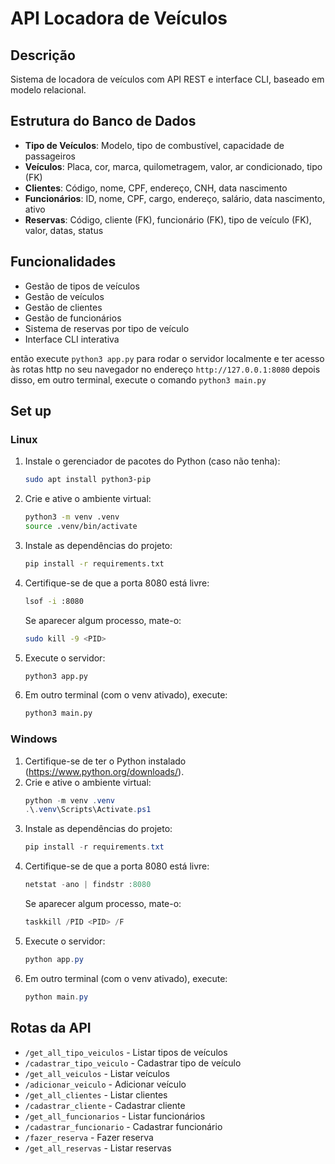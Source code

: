 # API Locadora de Veículos

## Descrição
Sistema de locadora de veículos com API REST e interface CLI, baseado em modelo relacional.

## Estrutura do Banco de Dados
- **Tipo de Veículos**: Modelo, tipo de combustível, capacidade de passageiros
- **Veículos**: Placa, cor, marca, quilometragem, valor, ar condicionado, tipo (FK)
- **Clientes**: Código, nome, CPF, endereço, CNH, data nascimento
- **Funcionários**: ID, nome, CPF, cargo, endereço, salário, data nascimento, ativo
- **Reservas**: Código, cliente (FK), funcionário (FK), tipo de veículo (FK), valor, datas, status

## Funcionalidades
- Gestão de tipos de veículos
- Gestão de veículos
- Gestão de clientes
- Gestão de funcionários
- Sistema de reservas por tipo de veículo
- Interface CLI interativa

então execute ```python3 app.py``` para rodar o servidor localmente e ter acesso às rotas http no seu navegador no endereço ```http://127.0.0.1:8080```
depois disso, em outro terminal, execute o comando ```python3 main.py```

## Set up

### Linux
1. Instale o gerenciador de pacotes do Python (caso não tenha):
	```bash
	sudo apt install python3-pip
	```
2. Crie e ative o ambiente virtual:
	```bash
	python3 -m venv .venv
	source .venv/bin/activate
	```
3. Instale as dependências do projeto:
	```bash
	pip install -r requirements.txt
	```
4. Certifique-se de que a porta 8080 está livre:
	```bash
	lsof -i :8080
	```
	Se aparecer algum processo, mate-o:
	```bash
	sudo kill -9 <PID>
	```
5. Execute o servidor:
	```bash
	python3 app.py
	```
6. Em outro terminal (com o venv ativado), execute:
	```bash
	python3 main.py
	```

### Windows
1. Certifique-se de ter o Python instalado (https://www.python.org/downloads/).
2. Crie e ative o ambiente virtual:
	```powershell
	python -m venv .venv
	.\.venv\Scripts\Activate.ps1
	```
3. Instale as dependências do projeto:
	```powershell
	pip install -r requirements.txt
	```
4. Certifique-se de que a porta 8080 está livre:
	```powershell
	netstat -ano | findstr :8080
	```
	Se aparecer algum processo, mate-o:
	```powershell
	taskkill /PID <PID> /F
	```
5. Execute o servidor:
	```powershell
	python app.py
	```
6. Em outro terminal (com o venv ativado), execute:
	```powershell
	python main.py
	```

## Rotas da API
- `/get_all_tipo_veiculos` - Listar tipos de veículos
- `/cadastrar_tipo_veiculo` - Cadastrar tipo de veículo
- `/get_all_veiculos` - Listar veículos
- `/adicionar_veiculo` - Adicionar veículo
- `/get_all_clientes` - Listar clientes
- `/cadastrar_cliente` - Cadastrar cliente
- `/get_all_funcionarios` - Listar funcionários
- `/cadastrar_funcionario` - Cadastrar funcionário
- `/fazer_reserva` - Fazer reserva
- `/get_all_reservas` - Listar reservas
